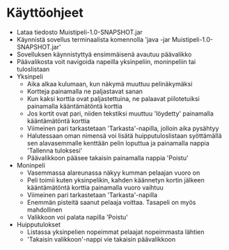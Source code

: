 # Käyttöohjeet


* Lataa tiedosto Muistipeli-1.0-SNAPSHOT.jar
* Käynnistä sovellus terminaalista komennolla 'java -jar Muistipeli-1.0-SNAPSHOT.jar'
* Sovelluksen käynnistyttyä ensimmäisenä avautuu päävalikko
* Päävalikosta voit navigoida napeilla yksinpeliin, moninpeliin tai tuloslistaan
* Yksinpeli
	* Aika alkaa kulumaan, kun näkymä muuttuu pelinäkymäksi
	* Kortteja painamalla ne paljastavat sanan
	* Kun kaksi korttia ovat paljastettuina, ne palaavat piilotetuiksi painamalla kääntämätöntä korttia
	* Jos kortit ovat pari, niiden tekstiksi muuttuu 'löydetty' painamalla kääntämätöntä korttia
	* Viimeinen pari tarkastetaan 'Tarkasta'-napilla, jolloin aika pysähtyy
	* Halutessaan oman nimensä voi lisätä huipputuloslistaan syöttämällä sen alavasemmalle kenttään pelin loputtua ja painamalla nappia 'Tallenna tuloksesi'
	* Päävalikkoon pääsee takaisin painamalla nappia 'Poistu'
* Moninpeli
	* Vasemmassa alareunassa näkyy kumman pelaajan vuoro on
	* Peli toimii kuten yksinpelikin, kahden käännetyn kortin jälkeen kääntämätöntä korttia painamalla vuoro vaihtuu
	* Viimeinen pari tarkastetaan 'Tarkasta'-napilla
	* Enemmän pisteitä saanut pelaaja voittaa. Tasapeli on myös mahdollinen
	* Valikkoon voi palata napilla 'Poistu'
* Huipputulokset
	* Listassa yksinpelien nopeimmat pelaajat nopeimmasta lähtien
	* 'Takaisin valikkoon'-nappi vie takaisin päävalikkoon
